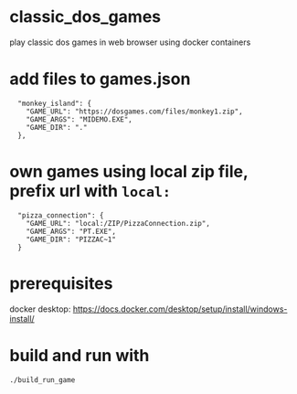# classic_dos_games
play classic dos games in web browser using docker containers

# add  files to games.json
```
  "monkey_island": {
    "GAME_URL": "https://dosgames.com/files/monkey1.zip",
    "GAME_ARGS": "MIDEMO.EXE",
    "GAME_DIR": "."
  },
```

# own games using local zip file, prefix url with `local:`
```
  "pizza_connection": {
    "GAME_URL": "local:/ZIP/PizzaConnection.zip",
    "GAME_ARGS": "PT.EXE",
    "GAME_DIR": "PIZZAC~1"
  }
```

# prerequisites
docker desktop: https://docs.docker.com/desktop/setup/install/windows-install/

# build and run with
`./build_run_game`